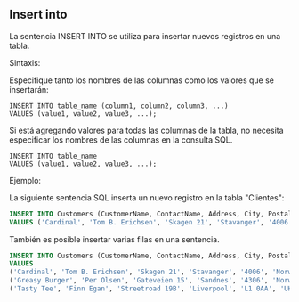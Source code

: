 ## Insert into

La sentencia INSERT INTO se utiliza para insertar nuevos registros en una tabla.

Sintaxis:

Especifique tanto los nombres de las columnas como los valores que se insertarán:

```ssh
INSERT INTO table_name (column1, column2, column3, ...)
VALUES (value1, value2, value3, ...);
```

Si está agregando valores para todas las columnas de la tabla, no necesita especificar los nombres de las columnas en la consulta SQL.

```ssh
INSERT INTO table_name
VALUES (value1, value2, value3, ...);
```
Ejemplo:
 
La siguiente sentencia SQL inserta un nuevo registro en la tabla "Clientes":

```sql
INSERT INTO Customers (CustomerName, ContactName, Address, City, PostalCode, Country)
VALUES ('Cardinal', 'Tom B. Erichsen', 'Skagen 21', 'Stavanger', '4006', 'Norway');
```

También es posible insertar varias filas en una sentencia.

```sql
INSERT INTO Customers (CustomerName, ContactName, Address, City, PostalCode, Country)
VALUES
('Cardinal', 'Tom B. Erichsen', 'Skagen 21', 'Stavanger', '4006', 'Norway'),
('Greasy Burger', 'Per Olsen', 'Gateveien 15', 'Sandnes', '4306', 'Norway'),
('Tasty Tee', 'Finn Egan', 'Streetroad 19B', 'Liverpool', 'L1 0AA', 'UK');
```